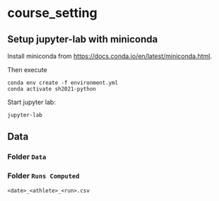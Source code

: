 # course_setting


## Setup jupyter-lab with miniconda

Install miniconda from https://docs.conda.io/en/latest/miniconda.html.

Then execute

```shell
conda env create -f environment.yml
conda activate sh2021-python
```

Start jupyter lab:

```shell
jupyter-lab
```

## Data

### Folder `Data`


### Folder `Runs Computed`

`<date>_<athlete>_<run>.csv`
